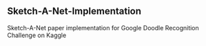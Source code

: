 ## Sketch-A-Net-Implementation

Sketch-A-Net paper implementation for Google Doodle Recognition Challenge on Kaggle
